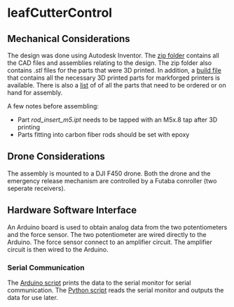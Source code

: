 # leafCutterControl
## Mechanical Considerations
The design was done using Autodesk Inventor. The [zip folder](/f450_assembly.zip) contains all the CAD files and assemblies relating to the design. The zip folder also contains *.stl* files for the parts that were 3D printed. In addition, a [build file](/f450_assembly.mfp) that contains all the necessary 3D printed parts for markforged printers is available. There is also a [list](/leaf_cutter_control_part_list.xlsx) of of all the parts that need to be ordered or on hand for assembly.

A few notes before assembling:
- Part *rod_insert_m5.ipt* needs to be tapped with an M5x.8 tap after 3D printing
- Parts fitting into carbon fiber rods should be set with epoxy

## Drone Considerations
The assembly is mounted to a DJI F450 drone. Both the drone and the emergency release mechanism are controlled by a Futaba conroller (two seperate receivers).

## Hardware Software Interface
An Arduino board is used to obtain analog data from the two potentiometers and the force sensor. The two potentiometer are wired directly to the Arduino. The force sensor connect to an amplifier circuit. The amplifier circuit is then wired to the Arduino. 

### Serial Communication
The [Arduino script](/controlLL/controlLL.ino) prints the data to the serial monitor for serial communication. The [Python script](/serial_coms.py) reads the serial monitor and outputs the data for use later. 
